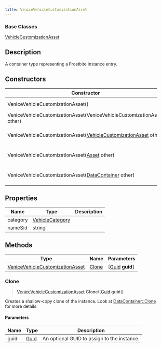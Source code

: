 ```yaml
---
title: VeniceVehicleCustomizationAsset
---
```

### Base Classes

[VehicleCustomizationAsset](/vext/ref/fb/vehiclecustomizationasset/)

## Description

A container type representing a Frostbite instance entry.

## Constructors

| Constructor                                                                                   | Description                                                                                                                                              |
| --------------------------------------------------------------------------------------------- | -------------------------------------------------------------------------------------------------------------------------------------------------------- |
| VeniceVehicleCustomizationAsset()                                                             | Create a new instance of this container type.                                                                                                            |
| VeniceVehicleCustomizationAsset(VeniceVehicleCustomizationAsset other)                        | Create a reference copy of an instance of the same type.                                                                                                 |
| VeniceVehicleCustomizationAsset([VehicleCustomizationAsset](/vext/ref/fb/vehiclecustomizationasset/) other) | Upcast an instance of type [VehicleCustomizationAsset](/vext/ref/fb/vehiclecustomizationasset/) to [VeniceVehicleCustomizationAsset](/vext/ref/fb/venicevehiclecustomizationasset/). |
| VeniceVehicleCustomizationAsset([Asset](/vext/ref/fb/asset/) other)                                         | Upcast an instance of type [Asset](/vext/ref/fb/asset/) to [VeniceVehicleCustomizationAsset](/vext/ref/fb/venicevehiclecustomizationasset/).                                         |
| VeniceVehicleCustomizationAsset([DataContainer](/vext/ref/shared/class/datacontainer) other)    | Upcast an instance of type [DataContainer](/vext/ref/shared/class/datacontainer) to [VeniceVehicleCustomizationAsset](/vext/ref/fb/venicevehiclecustomizationasset/).    |

## Properties

| Name     | Type                               | Description |
| -------- | ---------------------------------- | ----------- |
| category | [VehicleCategory](/vext/ref/fb/vehiclecategory/) |             |
| nameSid  | string                             |             |

## Methods

| Type                                                               | Name            | Parameters                                     |
| ------------------------------------------------------------------ | --------------- | ---------------------------------------------- |
| [VeniceVehicleCustomizationAsset](/vext/ref/fb/venicevehiclecustomizationasset/) | [Clone](#clone) | \[[Guid](/vext/ref/shared/class/guid) **guid**\] |

### Clone

> [VeniceVehicleCustomizationAsset](/vext/ref/fb/venicevehiclecustomizationasset/) **Clone**(\[[Guid](/vext/ref/shared/class/guid) **guid**\])

Creates a shallow-copy clone of the instance. Look at [DataContainer::Clone](/vext/ref/shared/class/datacontainer#clone) for more details.

#### Parameters

| Name | Type         | Description                                 |
| ---- | ------------ | ------------------------------------------- |
| guid | [Guid](/vext/ref/shared/class/guid/) | An optional GUID to assign to the instance. |
